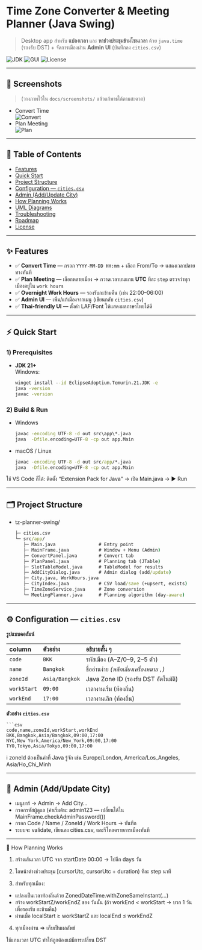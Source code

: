 # Time Zone Converter & Meeting Planner (Java Swing)

> Desktop app สำหรับ **แปลงเวลา** และ **หาช่วงประชุมข้ามโซนเวลา** ด้วย `java.time` (รองรับ DST) + จัดการเมืองผ่าน **Admin UI** (บันทึกลง `cities.csv`)

![JDK](https://img.shields.io/badge/JDK-21%2B-blue)
![GUI](https://img.shields.io/badge/GUI-Swing-informational)
![License](https://img.shields.io/badge/License-MIT-green)

---

## 📸 Screenshots
> (วางภาพไว้ใน `docs/screenshots/` แล้วแก้พาธได้ตามสะดวก)
- Convert Time  
  ![Convert](docs/screenshots/convert.png)
- Plan Meeting  
  ![Plan](docs/screenshots/plan.png)

---

## 🧭 Table of Contents
- [Features](#features)
- [Quick Start](#quick-start)
- [Project Structure](#project-structure)
- [Configuration — `cities.csv`](#configuration--citiescsv)
- [Admin (Add/Update City)](#admin-addupdate-city)
- [How Planning Works](#how-planning-works)
- [UML Diagrams](#uml-diagrams)
- [Troubleshooting](#troubleshooting)
- [Roadmap](#roadmap)
- [License](#license)

---

## ✨ Features
- ✅ **Convert Time** — กรอก `YYYY-MM-DD HH:mm` + เลือก From/To → แสดงเวลาปลายทางทันที  
- ✅ **Plan Meeting** — เลือกหลายเมือง → กวาดเวลาบนแกน **UTC** ทีละ `step` ตรวจว่าทุกเมืองอยู่ใน `work hours`  
- ✅ **Overnight Work Hours** — รองรับกะข้ามคืน (เช่น 22:00–06:00)  
- ✅ **Admin UI** — เพิ่ม/แก้เมืองจากเมนู (เขียนกลับ `cities.csv`)  
- ✅ **Thai-friendly UI** — ตั้งค่า LAF/Font ให้แสดงผลภาษาไทยได้ดี

---

## ⚡ Quick Start

### 1) Prerequisites
- **JDK 21+**  
  Windows:
  ```bat
  winget install --id EclipseAdoptium.Temurin.21.JDK -e
  java -version
  javac -version

### 2) Build & Run

- Windows
  ```bat
  javac -encoding UTF-8 -d out src\app\*.java
  java  -Dfile.encoding=UTF-8 -cp out app.Main


- macOS / Linux
  ```bat
  javac -encoding UTF-8 -d out src/app/*.java
  java  -Dfile.encoding=UTF-8 -cp out app.Main

ใช้ VS Code ก็ได้: ติดตั้ง “Extension Pack for Java” → เปิด Main.java → ▶ Run

---

##  🗂 Project Structure
- tz-planner-swing/
  ```bat
  ├─ cities.csv
  └─ src/app/
     ├─ Main.java                # Entry point
     ├─ MainFrame.java           # Window + Menu (Admin)
     ├─ ConvertPanel.java        # Convert tab
     ├─ PlanPanel.java           # Planning tab (JTable)
     ├─ SlotTableModel.java      # TableModel for results
     ├─ AddCityDialog.java       # Admin dialog (add/update)
     ├─ City.java, WorkHours.java
     ├─ CityIndex.java           # CSV load/save (+upsert, exists)
     ├─ TimeZoneService.java     # Zone conversion
     └─ MeetingPlanner.java      # Planning algorithm (day-aware)

---

## ⚙️ Configuration — `cities.csv`

**รูปแบบคอลัมน์**

| column      | ตัวอย่าง        | อธิบายสั้น ๆ                                |
|:------------|:-----------------|:---------------------------------------------|
| `code`      | `BKK`            | รหัสเมือง (A–Z/0–9, 2–5 ตัว)                 |
| `name`      | `Bangkok`        | ชื่ออ่านง่าย *(หลีกเลี่ยงเครื่องหมาย `,`)*   |
| `zoneId`    | `Asia/Bangkok`   | Java Zone ID (รองรับ DST อัตโนมัติ)          |
| `workStart` | `09:00`          | เวลางานเริ่ม (ท้องถิ่น)                      |
| `workEnd`   | `17:00`          | เวลางานเลิก (ท้องถิ่น)                       |

**ตัวอย่าง `cities.csv`**

    ```csv
    code,name,zoneId,workStart,workEnd
    BKK,Bangkok,Asia/Bangkok,09:00,17:00
    NYC,New York,America/New_York,09:00,17:00
    TYO,Tokyo,Asia/Tokyo,09:00,17:00
ℹ️ zoneId ต้องเป็นค่าที่ Java รู้จัก เช่น Europe/London, America/Los_Angeles, Asia/Ho_Chi_Minh

---

## 🔐 Admin (Add/Update City)

- เมนูบาร์ → Admin → Add City…
- กรอกรหัสผู้ดูแล (ค่าเริ่มต้น: admin123 — เปลี่ยนได้ใน MainFrame.checkAdminPassword())
- กรอก Code / Name / ZoneId / Work Hours → บันทึก
- ระบบจะ validate, เขียนลง cities.csv, และรีโหลดรายการเมืองทันที

---

🧠 How Planning Works

1) สร้างเส้นเวลา UTC จาก startDate 00:00 → ไปอีก days วัน

2) ไถหน้าต่างช่วงประชุม [cursorUtc, cursorUtc + duration) ทีละ step นาที

3) สำหรับทุกเมือง:
- แปลงเป็นเวลาท้องถิ่นด้วย ZonedDateTime.withZoneSameInstant(...)
- สร้าง workStartZ/workEndZ ของ วันนั้น (ถ้า workEnd < workStart → บวก 1 วันเพื่อรองรับ กะข้ามคืน)
- ผ่านเมื่อ localStart ≥ workStartZ และ localEnd ≤ workEndZ

4) ทุกเมืองผ่าน ⇒ เก็บเป็นผลลัพธ์

ใช้แกนเวลา UTC ทำให้ถูกต้องแม้มีการเปลี่ยน DST

